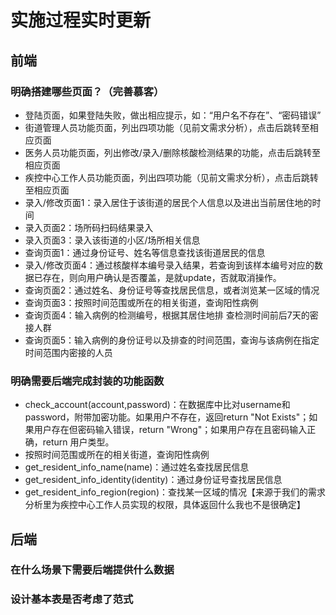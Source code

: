 # 实施过程实时更新
## 前端
### 明确搭建哪些页面？（完善慕客）
* 登陆页面，如果登陆失败，做出相应提示，如：“用户名不存在”、“密码错误”
* 街道管理人员功能页面，列出四项功能（见前文需求分析），点击后跳转至相应页面
* 医务人员功能页面，列出修改/录入/删除核酸检测结果的功能，点击后跳转至相应页面
* 疾控中心工作人员功能页面，列出四项功能（见前文需求分析），点击后跳转至相应页面
* 录入/修改页面1：录入居住于该街道的居民个人信息以及进出当前居住地的时间
* 录入页面2：场所码扫码结果录入
* 录入页面3：录入该街道的小区/场所相关信息
* 查询页面1：通过身份证号、姓名等信息查找该街道居民的信息
* 录入/修改页面4：通过核酸样本编号录入结果，若查询到该样本编号对应的数据已存在，则向用户确认是否覆盖，是就update，否就取消操作。
* 查询页面2：通过姓名、身份证号等查找居民信息，或者浏览某一区域的情况
* 查询页面3：按照时间范围或所在的相关街道，查询阳性病例
* 查询页面4：输入病例的检测编号，根据其居住地排 查检测时间前后7天的密接人群
* 查询页面5：输入病例的身份证号以及排查的时间范围，查询与该病例在指定时间范围内密接的人员
### 明确需要后端完成封装的功能函数
* check_account(account,password)：在数据库中比对username和password，附带加密功能。如果用户不存在，返回return "Not Exists"；如果用户存在但密码输入错误，return "Wrong"；如果用户存在且密码输入正确，return 用户类型。
* 按照时间范围或所在的相关街道，查询阳性病例
* get_resident_info_name(name)：通过姓名查找居民信息
* get_resident_info_identity(identity)：通过身份证号查找居民信息
* get_resident_info_region(region)：查找某一区域的情况【来源于我们的需求分析里为疾控中心工作人员实现的权限，具体返回什么我也不是很确定】

## 后端
### 在什么场景下需要后端提供什么数据
### 设计基本表是否考虑了范式

